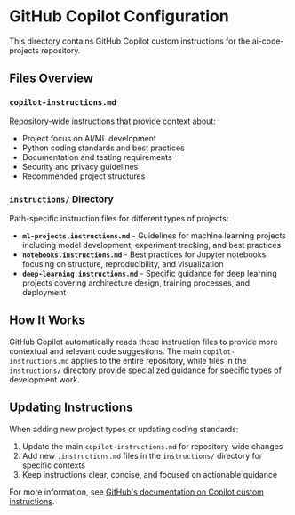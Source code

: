 # GitHub Copilot Configuration

This directory contains GitHub Copilot custom instructions for the ai-code-projects repository.

## Files Overview

### `copilot-instructions.md`
Repository-wide instructions that provide context about:
- Project focus on AI/ML development
- Python coding standards and best practices
- Documentation and testing requirements
- Security and privacy guidelines
- Recommended project structures

### `instructions/` Directory
Path-specific instruction files for different types of projects:

- **`ml-projects.instructions.md`** - Guidelines for machine learning projects including model development, experiment tracking, and best practices
- **`notebooks.instructions.md`** - Best practices for Jupyter notebooks focusing on structure, reproducibility, and visualization
- **`deep-learning.instructions.md`** - Specific guidance for deep learning projects covering architecture design, training processes, and deployment

## How It Works

GitHub Copilot automatically reads these instruction files to provide more contextual and relevant code suggestions. The main `copilot-instructions.md` applies to the entire repository, while files in the `instructions/` directory provide specialized guidance for specific types of development work.

## Updating Instructions

When adding new project types or updating coding standards:
1. Update the main `copilot-instructions.md` for repository-wide changes
2. Add new `.instructions.md` files in the `instructions/` directory for specific contexts
3. Keep instructions clear, concise, and focused on actionable guidance

For more information, see [GitHub's documentation on Copilot custom instructions](https://docs.github.com/en/copilot/how-tos/configure-custom-instructions).